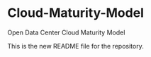 # Cloud-Maturity-Model
Open Data Center Cloud Maturity Model

This is the new README file for the repository.
